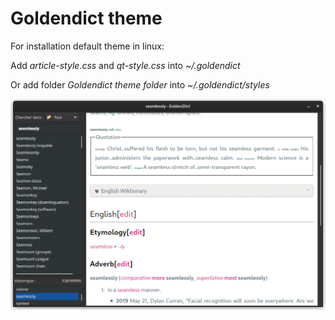 # Goldendict theme

For installation default theme in linux:

Add *article-style.css* and *qt-style.css* into *~/.goldendict*

Or add folder *Goldendict theme folder* into *~/.goldendict/styles*

![](Screenshot.png)
